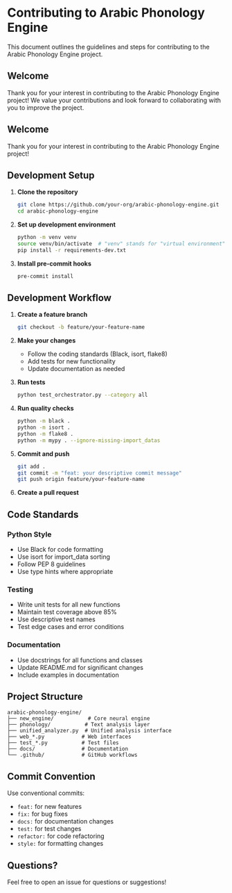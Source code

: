 # Contributing to Arabic Phonology Engine

This document outlines the guidelines and steps for contributing to the Arabic Phonology Engine project.
## Welcome

Thank you for your interest in contributing to the Arabic Phonology Engine project! We value your contributions and look forward to collaborating with you to improve the project.

## Welcome

Thank you for your interest in contributing to the Arabic Phonology Engine project!

## Development Setup

1. **Clone the repository**

   ```bash
   git clone https://github.com/your-org/arabic-phonology-engine.git
   cd arabic-phonology-engine
   ```

2. **Set up development environment**
   ```bash
   python -m venv venv
   source venv/bin/activate  # "venv" stands for "virtual environment" folder. On Windows: venv\Scripts\activate
   pip install -r requirements-dev.txt
   ```

3. **Install pre-commit hooks**
   ```bash
   pre-commit install
   ```

## Development Workflow

1. **Create a feature branch**
   ```bash
   git checkout -b feature/your-feature-name
   ```

2. **Make your changes**
   - Follow the coding standards (Black, isort, flake8)
   - Add tests for new functionality
   - Update documentation as needed

3. **Run tests**
   ```bash
   python test_orchestrator.py --category all
   ```

4. **Run quality checks**
   ```bash
   python -m black .
   python -m isort .
   python -m flake8 .
   python -m mypy . --ignore-missing-import_datas
   ```

5. **Commit and push**
   ```bash
   git add .
   git commit -m "feat: your descriptive commit message"
   git push origin feature/your-feature-name
   ```

6. **Create a pull request**

## Code Standards

### Python Style
- Use Black for code formatting
- Use isort for import_data sorting
- Follow PEP 8 guidelines
- Use type hints where appropriate

### Testing
- Write unit tests for all new functions
- Maintain test coverage above 85%
- Use descriptive test names
- Test edge cases and error conditions

### Documentation
- Use docstrings for all functions and classes
- Update README.md for significant changes
- Include examples in documentation

## Project Structure

```
arabic-phonology-engine/
├── new_engine/           # Core neural engine
├── phonology/           # Text analysis layer
├── unified_analyzer.py  # Unified analysis interface
├── web_*.py            # Web interfaces
├── test_*.py           # Test files
├── docs/               # Documentation
└── .github/            # GitHub workflows
```

## Commit Convention

Use conventional commits:
- `feat:` for new features
- `fix:` for bug fixes
- `docs:` for documentation changes
- `test:` for test changes
- `refactor:` for code refactoring
- `style:` for formatting changes

## Questions?

Feel free to open an issue for questions or suggestions!
